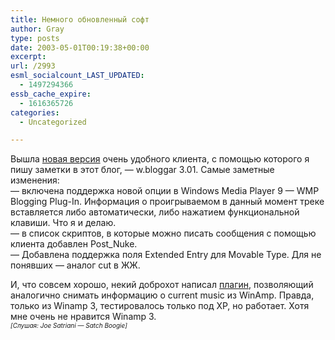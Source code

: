 ```yaml
---
title: Немного обновленный софт
author: Gray
type: posts
date: 2003-05-01T00:19:38+00:00
excerpt:
url: /2993
esml_socialcount_LAST_UPDATED:
  - 1497294366
essb_cache_expire:
  - 1616365726
categories:
  - Uncategorized

---
```








Вышла <a href="http://wbloggar.com/download/" target="_blank">новая версия</a> очень удобного клиента, с помощью которого я пишу заметки в этот блог, &#8212; w.bloggar 3.01. Самые заметные изменения:  
&#8212; включена поддержка новой опции в Windows Media Player 9 &#8212; WMP Blogging Plug-In. Информация о проигрываемом в данный момент треке вставляется либо автоматически, либо нажатием функциональной клавиши. Что я и делаю.  
&#8212; в список скриптов, в которые можно писать сообщения с помощью клиента добавлен Post_Nuke.  
&#8212; Добавлена поддержка поля Extended Entry для Movable Type. Для не понявших &#8212; аналог cut в ЖЖ.

И, что совсем хорошо, некий доброхот написал <a href="http://www.minimalverbosity.com/2003/April/29/introducing_wmpamplog.htm" target="_blank">плагин</a>, позволяющий аналогично снимать информацию о current music из WinAmp. Правда, только из Winamp 3, тестировалось только под XP, но работает. Хотя мне очень не нравится Winamp 3.  
_<font size="1">[Слушая: Joe Satriani &#8212; Satch Boogie]</font>_